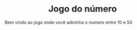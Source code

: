 
<h1 align="center"> Jogo do número </h1>

Bem vindo ao jogo onde você adivinha o numero entre 10 e 50
 
